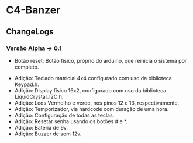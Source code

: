# C4-Banzer

## ChangeLogs

### Versão Alpha -> 0.1

* Botão reset: Botão físico, próprio do arduino, que reinicia o sistema por completo.
- Adição: Teclado matricial 4x4 configurado com uso da biblioteca Keypad.h.
- Adição: Display físico 16x2, configurado com uso da biblioteca LiquidCrystal_I2C.h.
- Adição: Leds Vermelho e verde, nos pinos 12 e 13, respectivamente.
- Adição: Temporizador, via hardcode com duração de uma hora.
- Adição: Configuração de todas as teclas.
- Adição: Resetar senha usando os botões *#* e *.
- Adição: Bateria de 9v.
- Adição: Buzzer de som 12v.
